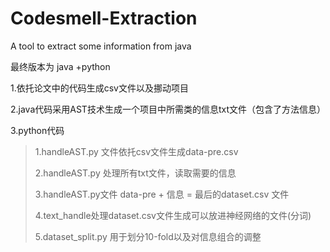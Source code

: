 # Codesmell-Extraction
A tool to extract some information from java  

最终版本为 java +python

1.依托论文中的代码生成csv文件以及挪动项目

2.java代码采用AST技术生成一个项目中所需类的信息txt文件（包含了方法信息）

3.python代码

>1.handleAST.py 文件依托csv文件生成data-pre.csv
>
>2.handleAST.py 处理所有txt文件，读取需要的信息
>
>3.handleAST.py文件 data-pre + 信息 = 最后的dataset.csv 文件
>
>4.text_handle处理dataset.csv文件生成可以放进神经网络的文件(分词)
>
>5.dataset_split.py 用于划分10-fold以及对信息组合的调整

